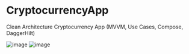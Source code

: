 # CryptocurrencyApp

Clean Architecture Cryptocurrency App (MVVM, Use Cases, Compose, DaggerHilt)

![image](https://github.com/michaeljordanr/CryptocurrencyApp/assets/7414749/88a39401-75cb-40fd-bfdd-7ad0f4b5b6e9)
![image](https://github.com/michaeljordanr/CryptocurrencyApp/assets/7414749/4c8a1d00-731a-48c3-aa34-b31d26787e37)

